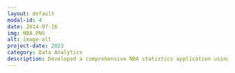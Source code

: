```yaml
---
layout: default
modal-id: 4
date: 2014-07-16
img: NBA.PNG
alt: image-alt
project-date: 2023 
category: Data Analytics
description: Developed a comprehensive NBA statistics application using Android Studio, enabling in-depth analysis of player performance metrics.
---
```

